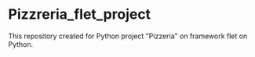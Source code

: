 # Pizzreria_flet_project
This repository created for Python project "Pizzeria" on framework flet on Python.
